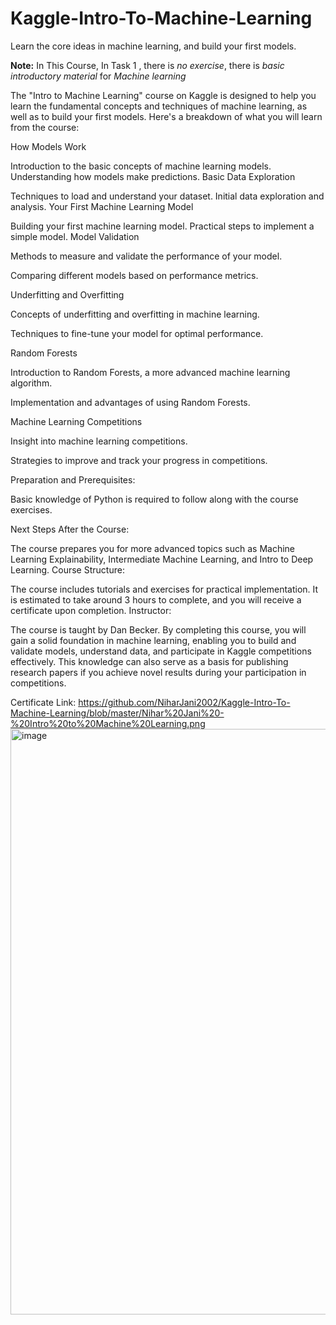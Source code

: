 # Kaggle-Intro-To-Machine-Learning
Learn the core ideas in machine learning, and build your first models.

**Note:**
In This Course, In Task 1 , there is *no exercise*, there is *basic introductory material* for *Machine learning*


The "Intro to Machine Learning" course on Kaggle is designed to help you learn the fundamental concepts and techniques of machine learning, as well as to build your first models. Here's a breakdown of what you will learn from the course:

How Models Work

Introduction to the basic concepts of machine learning models.
Understanding how models make predictions.
Basic Data Exploration

Techniques to load and understand your dataset.
Initial data exploration and analysis.
Your First Machine Learning Model

Building your first machine learning model.
Practical steps to implement a simple model.
Model Validation

Methods to measure and validate the performance of your model.

Comparing different models based on performance metrics.

Underfitting and Overfitting


Concepts of underfitting and overfitting in machine learning.

Techniques to fine-tune your model for optimal performance.

Random Forests

Introduction to Random Forests, a more advanced machine learning algorithm.

Implementation and advantages of using Random Forests.

Machine Learning Competitions

Insight into machine learning competitions.

Strategies to improve and track your progress in competitions.

Preparation and Prerequisites:

Basic knowledge of Python is required to follow along with the course exercises.

Next Steps After the Course:

The course prepares you for more advanced topics such as Machine Learning Explainability, Intermediate Machine Learning, and Intro to Deep Learning.
Course Structure:

The course includes tutorials and exercises for practical implementation.
It is estimated to take around 3 hours to complete, and you will receive a certificate upon completion.
Instructor:

The course is taught by Dan Becker.
By completing this course, you will gain a solid foundation in machine learning, enabling you to build and validate models, understand data, and participate in Kaggle competitions effectively. This knowledge can also serve as a basis for publishing research papers if you achieve novel results during your participation in competitions.

Certificate Link: https://github.com/NiharJani2002/Kaggle-Intro-To-Machine-Learning/blob/master/Nihar%20Jani%20-%20Intro%20to%20Machine%20Learning.png
<img width="937" alt="image" src="https://github.com/user-attachments/assets/4af96d56-7734-417a-81d6-d36316d6480a">
